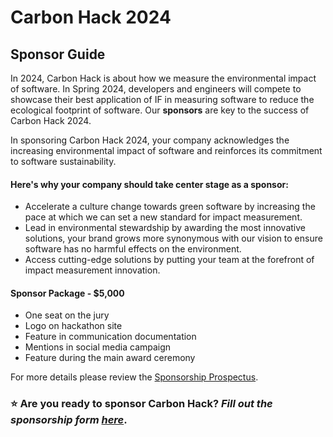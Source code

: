 # Carbon Hack 2024
## Sponsor Guide

In 2024, Carbon Hack is about how we measure the environmental impact of software. In Spring 2024, developers and engineers will compete to showcase their best application of IF in measuring software to reduce the ecological footprint of software.
Our **sponsors** are key to the success of Carbon Hack 2024.

In sponsoring Carbon Hack 2024, your company acknowledges the increasing environmental impact of software and reinforces its commitment to software sustainability. 

#### Here's why your company should take center stage as a sponsor:
- Accelerate a culture change towards green software by increasing the pace at which we can set a new standard for impact measurement.
- Lead in environmental stewardship by awarding the most innovative solutions, your brand grows more synonymous with our vision to ensure software has no harmful effects on the environment.
- Access cutting-edge solutions by putting your team at the forefront of impact measurement innovation. 

#### Sponsor Package - $5,000
- One seat on the jury
- Logo on hackathon site
- Feature in communication documentation 
- Mentions in social media campaign
- Feature during the main award ceremony


For more details please review the [Sponsorship Prospectus](https://github.com/Green-Software-Foundation/hack/blob/main/Files/CarbonHack24-Sponsorship.pdf).
### ⭐️ Are you ready to sponsor Carbon Hack? _Fill out the sponsorship form [here](https://airtable.com/appEgAD7NpmIQ1tp9/pagVE3jqLCtdomWHi/form/?utm_source=sponsor-form&utm_medium=online&utm_campaign=hack24&utm_term=)_.

